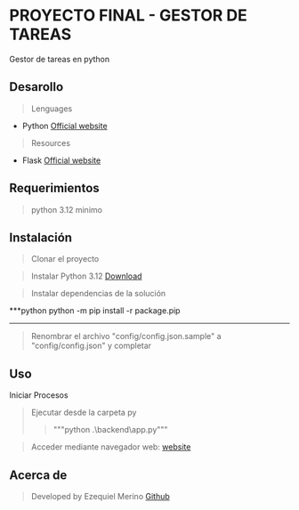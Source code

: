 # PROYECTO FINAL - GESTOR DE TAREAS
Gestor de tareas en python

## Desarollo
> Lenguages

* Python [Official website](https://www.python.org/)

> Resources

* Flask [Official website](https://flask.palletsprojects.com/en/2.0.x/)

## Requerimientos
> python 3.12 minimo


## Instalación
> Clonar el proyecto

> Instalar Python 3.12 [Download](https://www.python.org/downloads/release/python-312/)

> Instalar dependencias de la solución

***python
    python -m pip install -r package.pip
***

> Renombrar el archivo "config/config.json.sample" a "config/config.json" y completar

## Uso

Iniciar Procesos

> Ejecutar desde la carpeta py
>> """python .\backend\app.py"""

> Acceder mediante navegador web: [website](http://127.0.0.1:8080/web)

## Acerca de
> Developed by Ezequiel Merino [Github](https://github.com/merinocabreraezequiel)

